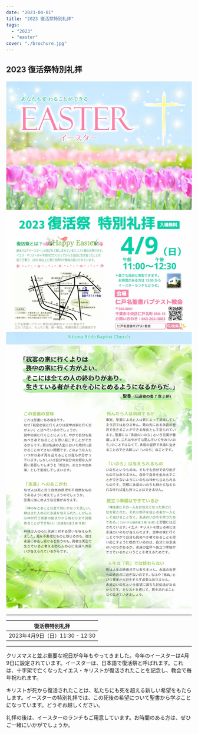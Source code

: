 ```yaml
---
date: "2023-04-01"
title: "2023 復活祭特別礼拝"
tags:
  - "2023"
  - "easter"
cover: "./brochure.jpg"
---
```


## 2023 復活祭特別礼拝

![](./brochure.jpg)
![](./brochure-back.jpg)

---


| 復活祭特別礼拝 |
| ------------------------------ |
| 2023年4月9日（日）11:30 - 12:30 |

---

クリスマスと並ぶ重要な祝日が今年もやってきました。今年のイースターは4月9日に設定されています。イースターは、日本語で復活祭と呼ばれます。これは、十字架で亡くなったイエス・キリストが復活されたことを記念し、教会で毎年祝われます。

キリストが死から復活されたことは、私たちにも死を超える新しい希望をもたらします。イースターの特別礼拝では、この死後の希望について聖書から学ぶことになっています。どうぞお越しください。

礼拝の後は、イースターのランチもご用意しています。お時間のある方は、ぜひご一緒にいかがでしょうか。
